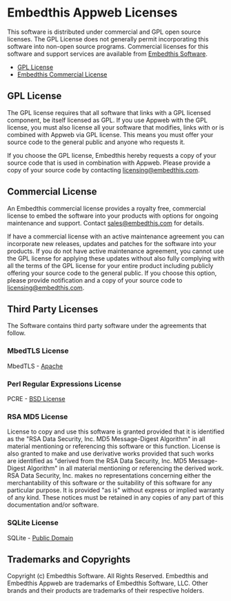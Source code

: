 Embedthis Appweb Licenses
===

This software is distributed under commercial and GPL open source licenses. The GPL License does not generally permit incorporating this software into non-open source programs. Commercial licenses for this software and support services are available from [Embedthis Software](mailto@sales@embedthis.com).

* [GPL License](http://www.gnu.org/licenses/gpl-2.0.html)
* [Embedthis Commercial License](https://www.embedthis.com/licensing/)

## GPL License

The GPL license requires that all software that links with a GPL licensed component, be itself licensed as GPL. If you use Appweb with the GPL license, you must also license all your software that modifies, links with or is combined with Appweb via GPL license. This means you must offer your source code to the general public and anyone who requests it.

If you choose the GPL license, Embedthis hereby requests a copy of your source code that is used in combination with Appweb. Please provide a copy of your source code by contacting [licensing@embedthis.com](mailto:licensing@embedthis.com).

## Commercial License

An Embedthis commercial license provides a royalty free, commercial license to embed the software into your products with options for ongoing maintenance and support. Contact [sales@embedthis.com](mailto:dev@embdthis.com) for details.

If have a commercial license with an active maintenance agreement you can incorporate new releases, updates and patches for the software into your products. If you do not have active maintenance agreement, you cannot use the GPL license for applying these updates without also fully complying with all the terms of the GPL license for your entire product including publicly offering your source code to the general public. If you choose this option, please provide notification and a copy of your source code to [licensing@embedthis.com](mailto:licensing@embedthis.com).

Third Party Licenses
---

The Software contains third party software under the agreements that follow.

### MbedTLS License

MbedTLS - [Apache](http://www.apache.org/licenses/LICENSE-2.0)

### Perl Regular Expressions License

PCRE - [BSD License](http://opensource.org/licenses/BSD-2-Clause)


### RSA MD5 License

License to copy and use this software is granted provided that it is identified as the "RSA Data Security, Inc. MD5 Message-Digest Algorithm" in all material mentioning or referencing this software or this function. License is also granted to make and use derivative works provided that such works are identified as "derived from the RSA Data Security, Inc. MD5 Message-Digest Algorithm" in all material mentioning or referencing the derived work. RSA Data Security, Inc. makes no representations concerning either the merchantability of this software or the suitability of this software for any particular purpose. It is provided "as is" without express or implied warranty of any kind. These notices must be retained in any copies of any part of this documentation and/or software.


### SQLite License

SQLite - [Public Domain](http://www.sqlite.org/copyright.html)


Trademarks and Copyrights
---
Copyright (c) Embedthis Software. All Rights Reserved.
Embedthis and Embedthis Appweb are trademarks of Embedthis Software, LLC.
Other brands and their products are trademarks of their respective holders.
